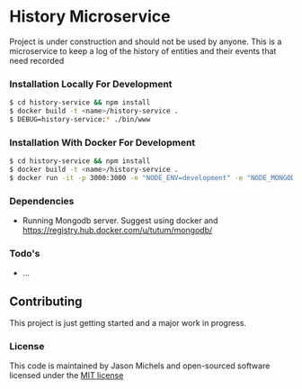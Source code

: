 # History Microservice

Project is under construction and should not be used by anyone.  This is a microservice to keep a log of the history of entities and their events that need recorded

### Installation Locally For Development
```sh
$ cd history-service && npm install
$ docker build -t <name>/history-service .
$ DEBUG=history-service:* ./bin/www
```
### Installation With Docker For Development
```sh
$ cd history-service && npm install
$ docker build -t <name>/history-service .
$ docker run -it -p 3000:3000 -e "NODE_ENV=development" -e "NODE_MONGODB_URL=change ip/host" -e "NODE_MONGODB_DATABASE_NAME=testing" --rm --name history-service <name>/history-service
```

### Dependencies
 - Running Mongodb server. Suggest using docker and https://registry.hub.docker.com/u/tutum/mongodb/

### Todo's
 - ...

## Contributing
This project is just getting started and a major work in progress.

### License
This code is maintained by Jason Michels and open-sourced software licensed under the [MIT license](http://opensource.org/licenses/MIT)
